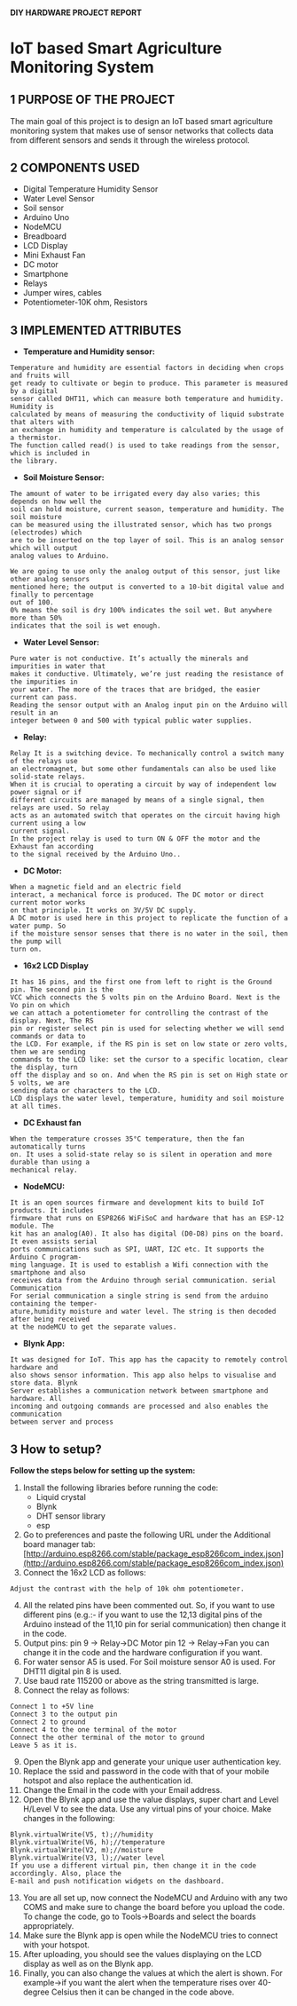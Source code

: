 #### DIY HARDWARE PROJECT REPORT

# IoT based Smart Agriculture Monitoring System

## 1 PURPOSE OF THE PROJECT

The main goal of this project is to design an IoT based smart agriculture monitoring system that
makes use of sensor networks that collects data from different sensors and sends it through
the wireless protocol.

## 2 COMPONENTS USED

- Digital Temperature Humidity Sensor
- Water Level Sensor
- Soil sensor
- Arduino Uno
- NodeMCU
- Breadboard
- LCD Display
- Mini Exhaust Fan
- DC motor
- Smartphone
- Relays
- Jumper wires, cables
- Potentiometer-10K ohm, Resistors

## 3 IMPLEMENTED ATTRIBUTES

- **Temperature and Humidity sensor:**

```
Temperature and humidity are essential factors in deciding when crops and fruits will
get ready to cultivate or begin to produce. This parameter is measured by a digital
sensor called DHT11, which can measure both temperature and humidity. Humidity is
calculated by means of measuring the conductivity of liquid substrate that alters with
an exchange in humidity and temperature is calculated by the usage of a thermistor.
The function called read() is used to take readings from the sensor, which is included in
the library.
```
- **Soil Moisture Sensor:**

```
The amount of water to be irrigated every day also varies; this depends on how well the
soil can hold moisture, current season, temperature and humidity. The soil moisture
can be measured using the illustrated sensor, which has two prongs (electrodes) which
are to be inserted on the top layer of soil. This is an analog sensor which will output
analog values to Arduino.
```

```
We are going to use only the analog output of this sensor, just like other analog sensors
mentioned here; the output is converted to a 10-bit digital value and finally to percentage
out of 100.
0% means the soil is dry 100% indicates the soil wet. But anywhere more than 50%
indicates that the soil is wet enough.
```
- **Water Level Sensor:**

```
Pure water is not conductive. It’s actually the minerals and impurities in water that
makes it conductive. Ultimately, we’re just reading the resistance of the impurities in
your water. The more of the traces that are bridged, the easier current can pass.
Reading the sensor output with an Analog input pin on the Arduino will result in an
integer between 0 and 500 with typical public water supplies.
```
- **Relay:**

```
Relay It is a switching device. To mechanically control a switch many of the relays use
an electromagnet, but some other fundamentals can also be used like solid-state relays.
When it is crucial to operating a circuit by way of independent low power signal or if
different circuits are managed by means of a single signal, then relays are used. So relay
acts as an automated switch that operates on the circuit having high current using a low
current signal.
In the project relay is used to turn ON & OFF the motor and the Exhaust fan according
to the signal received by the Arduino Uno..
```
- **DC Motor:**
```
When a magnetic field and an electric field
interact, a mechanical force is produced. The DC motor or direct current motor works
on that principle. It works on 3V/5V DC supply.
A DC motor is used here in this project to replicate the function of a water pump. So
if the moisture sensor senses that there is no water in the soil, then the pump will
turn on.
```
- **16x2 LCD Display**

```
It has 16 pins, and the first one from left to right is the Ground pin. The second pin is the
VCC which connects the 5 volts pin on the Arduino Board. Next is the Vo pin on which
we can attach a potentiometer for controlling the contrast of the display. Next, The RS
pin or register select pin is used for selecting whether we will send commands or data to
the LCD. For example, if the RS pin is set on low state or zero volts, then we are sending
commands to the LCD like: set the cursor to a specific location, clear the display, turn
off the display and so on. And when the RS pin is set on High state or 5 volts, we are
sending data or characters to the LCD.
LCD displays the water level, temperature, humidity and soil moisture at all times.
```
- **DC Exhaust fan**

```
When the temperature crosses 35°C temperature, then the fan automatically turns
on. It uses a solid-state relay so is silent in operation and more durable than using a
mechanical relay.
```

- **NodeMCU:**

```
It is an open sources firmware and development kits to build IoT products. It includes
firmware that runs on ESP8266 WiFiSoC and hardware that has an ESP-12 module. The
kit has an analog(A0). It also has digital (D0-D8) pins on the board. It even assists serial
ports communications such as SPI, UART, I2C etc. It supports the Arduino C program-
ming language. It is used to establish a Wifi connection with the smartphone and also
receives data from the Arduino through serial communication. serial Communication
For serial communication a single string is send from the arduino containing the temper-
ature,humidity moisture and water level. The string is then decoded after being received
at the nodeMCU to get the separate values.
```
- **Blynk App:**

```
It was designed for IoT. This app has the capacity to remotely control hardware and
also shows sensor information. This app also helps to visualise and store data. Blynk
Server establishes a communication network between smartphone and hardware. All
incoming and outgoing commands are processed and also enables the communication
between server and process
```
## 3 How to setup?
**Follow the steps below for setting up the system:**

1. Install the following libraries before running the code:
    - Liquid crystal
    - Blynk
    - DHT sensor library
    - esp
2. Go to preferences and paste the following URL under the Additional board manager tab:
    [http://arduino.esp8266.com/stable/package_esp8266com_index.json](http://arduino.esp8266.com/stable/package_esp8266com_index.json)
3. Connect the 16x2 LCD as follows:

```
Adjust the contrast with the help of 10k ohm potentiometer.
```

4. All the related pins have been commented out. So, if you want to use different pins (e.g.:-
    if you want to use the 12,13 digital pins of the Arduino instead of the 11,10 pin for serial
    communication) then change it in the code.
5. Output pins:
    pin 9 -> Relay->DC Motor
    pin 12 -> Relay->Fan
    you can change it in the code and the hardware configuration if you want.
6. For water sensor A5 is used.
    For Soil moisture sensor A0 is used.
    For DHT11 digital pin 8 is used.
7. Use baud rate 115200 or above as the string transmitted is large.
8. Connect the relay as follows:

```
Connect 1 to +5V line
Connect 3 to the output pin
Connect 2 to ground
Connect 4 to the one terminal of the motor
Connect the other terminal of the motor to ground
Leave 5 as it is.
```
9. Open the Blynk app and generate your unique user authentication key.
10. Replace the ssid and password in the code with that of your mobile hotspot and also
replace the authentication id.
11. Change the Email in the code with your Email address.
12. Open the Blynk app and use the value displays, super chart and Level H/Level V to see
the data. Use any virtual pins of your choice. Make changes in the following:


```
Blynk.virtualWrite(V5, t);//humidity
Blynk.virtualWrite(V6, h);//temperature
Blynk.virtualWrite(V2, m);//moisture
Blynk.virtualWrite(V3, l);//water level
If you use a different virtual pin, then change it in the code accordingly. Also, place the
E-mail and push notification widgets on the dashboard.
```
13. You are all set up, now connect the NodeMCU and Arduino with any two COMS and
    make sure to change the board before you upload the code. To change the code, go to
Tools->Boards and select the boards appropriately.
14. Make sure the Blynk app is open while the NodeMCU tries to connect with your hotspot.
15. After uploading, you should see the values displaying on the LCD display as well as on
    the Blynk app.
16. Finally, you can also change the values at which the alert is shown.
    For example->if you want the alert when the temperature rises over 40-degree Celsius
    then it can be changed in the code above.


